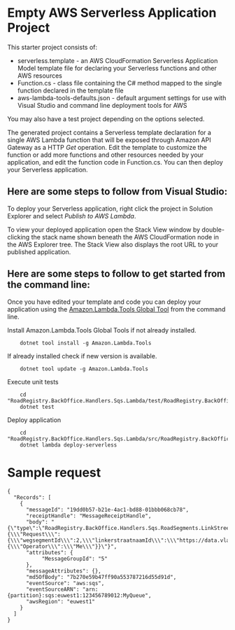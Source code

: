 # Empty AWS Serverless Application Project

This starter project consists of:
* serverless.template - an AWS CloudFormation Serverless Application Model template file for declaring your Serverless functions and other AWS resources
* Function.cs - class file containing the C# method mapped to the single function declared in the template file
* aws-lambda-tools-defaults.json - default argument settings for use with Visual Studio and command line deployment tools for AWS

You may also have a test project depending on the options selected.

The generated project contains a Serverless template declaration for a single AWS Lambda function that will be exposed through Amazon API Gateway as a HTTP *Get* operation. Edit the template to customize the function or add more functions and other resources needed by your application, and edit the function code in Function.cs. You can then deploy your Serverless application.

## Here are some steps to follow from Visual Studio:

To deploy your Serverless application, right click the project in Solution Explorer and select *Publish to AWS Lambda*.

To view your deployed application open the Stack View window by double-clicking the stack name shown beneath the AWS CloudFormation node in the AWS Explorer tree. The Stack View also displays the root URL to your published application.

## Here are some steps to follow to get started from the command line:

Once you have edited your template and code you can deploy your application using the [Amazon.Lambda.Tools Global Tool](https://github.com/aws/aws-extensions-for-dotnet-cli#aws-lambda-amazonlambdatools) from the command line.

Install Amazon.Lambda.Tools Global Tools if not already installed.
```
    dotnet tool install -g Amazon.Lambda.Tools
```

If already installed check if new version is available.
```
    dotnet tool update -g Amazon.Lambda.Tools
```

Execute unit tests
```
    cd "RoadRegistry.BackOffice.Handlers.Sqs.Lambda/test/RoadRegistry.BackOffice.Handlers.Sqs.Lambda.Tests"
    dotnet test
```

Deploy application
```
    cd "RoadRegistry.BackOffice.Handlers.Sqs.Lambda/src/RoadRegistry.BackOffice.Handlers.Sqs.Lambda"
    dotnet lambda deploy-serverless
```

# Sample request
```
{
  "Records": [
    {
      "messageId": "19dd0b57-b21e-4ac1-bd88-01bbb068cb78",
      "receiptHandle": "MessageReceiptHandle",
      "body": "{\"type\":\"RoadRegistry.BackOffice.Handlers.Sqs.RoadSegments.LinkStreetNameSqsRequest\",\"data\":\"{\\\"Request\\\":{\\\"wegsegmentId\\\":2,\\\"linkerstraatnaamId\\\":\\\"https://data.vlaanderen.be/id/straatnaam/36847\\\"},\\\"ProvenanceData\\\":{\\\"Operator\\\":\\\"Me\\\"}}\"}",
      "attributes": {
           "MessageGroupId": "5"
      },
      "messageAttributes": {},
      "md5OfBody": "7b270e59b47ff90a553787216d55d91d",
      "eventSource": "aws:sqs",
      "eventSourceARN": "arn:{partition}:sqs:euwest1:123456789012:MyQueue",
      "awsRegion": "euwest1"
    }
  ]
}
```

